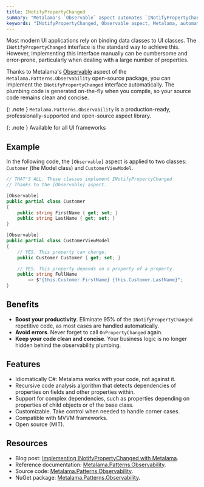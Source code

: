```yaml
---
title: INotifyPropertyChanged
summary: "Metalama's `Observable` aspect automates `INotifyPropertyChanged` implementation, enhancing productivity and reducing errors in UI applications."
keywords: "INotifyPropertyChanged, Observable aspect, Metalama, automate implementation, reduce errors, UI applications, data binding, productivity, clean code"
---
```


Most modern UI applications rely on binding data classes to UI classes. The `INotifyPropertyChanged` interface is the
standard way to achieve this. However, implementing this interface manually can be cumbersome and error-prone,
particularly when dealing with a large number of properties.

Thanks to Metalama's [Observable](https://doc.postsharp.net/metalama/patterns/observability) aspect of the
`Metalama.Patterns.Observability` open-source package, you can implement the `INotifyPropertyChanged` interface
automatically. The plumbing code is generated on-the-fly when you compile, so your source code remains clean and
concise.

{: .note }
`Metalama.Patterns.Observability` is a production-ready, professionally-supported and open-source aspect library. <i class="supported no-tooltip"></i>

{: .note }
Available for all UI frameworks


## Example

In the following code, the `[Observable]` aspect is applied to two classes: `Customer` (the Model class) and
`CustomerViewModel`.

```csharp
// THAT'S ALL. These classes implement INotifyPropertyChanged
// Thanks to the [Observable] aspect.

[Observable]
public partial class Customer
{
    public string FirstName { get; set; }
    public string LastName { get; set; }
}

[Observable]
public partial class CustomerViewModel
{
    // YES. This property can change.
    public Customer Customer { get; set; }

    // YES. This property depends on a property of a property.
    public string FullName
        => $"{this.Customer.FirstName} {this.Customer.LastName}";
}
```

## Benefits

* **Boost your productivity**. Eliminate 95% of the `INotifyPropertyChanged` repetitive code, as most cases are handled
  automatically.
* **Avoid errors**. Never forget to call `OnPropertyChanged` again.
* **Keep your code clean and concise**. Your business logic is no longer hidden behind the observability plumbing.

## Features

* Idiomatically C#: Metalama works _with_ your code, not against it.
* Recursive code analysis algorithm that detects dependencies of properties on fields and other properties within.
* Support for complex dependencies, such as properties depending on properties of child objects or of the base class.
* Customizable. Take control when needed to handle corner cases.
* Compatible with MVVM frameworks.
* Open source (MIT).

## Resources

* Blog
  post: [Implementing INotifyPropertyChanged with Metalama](https://blog.postsharp.net/inotifypropertychanged-metalama).
* Reference documentation: [Metalama.Patterns.Observability](https://doc.postsharp.net/metalama/patterns/observability).
* Source
  code: [Metalama.Patterns.Observability](https://github.com/postsharp/Metalama.Patterns/tree/HEAD/src/Metalama.Patterns.Observability).
* NuGet package: [Metalama.Patterns.Observability](https://www.nuget.org/packages/Metalama.Patterns.Observability).

